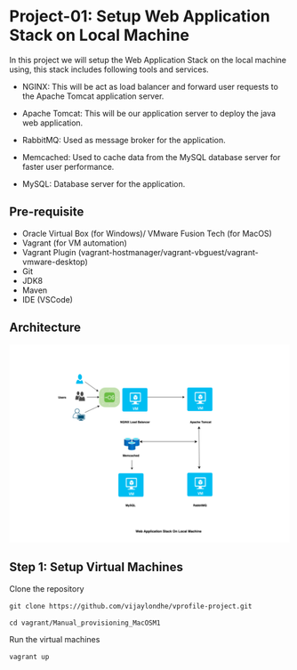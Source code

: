 # Project-01: Setup Web Application Stack on Local Machine 

In this project we will setup the Web Application Stack on the local machine using, this stack includes following tools and services.

- NGINX: This will be act as load balancer and forward user requests to the Apache Tomcat application server.

- Apache Tomcat: This will be our application server to deploy the java web application.

- RabbitMQ: Used as message broker for the application.

- Memcached: Used to cache data from the MySQL database server for faster user performance. 

- MySQL: Database server for the application.


## Pre-requisite 

- Oracle Virtual Box (for Windows)/ VMware Fusion Tech (for MacOS)
- Vagrant (for VM automation)
- Vagrant Plugin (vagrant-hostmanager/vagrant-vbguest/vagrant-vmware-desktop) 
- Git
- JDK8
- Maven 
- IDE (VSCode)


## Architecture 

![GitHub Light](./snaps/web-app-stack-local.png)

## Step 1: Setup Virtual Machines

Clone the repository

```
git clone https://github.com/vijaylondhe/vprofile-project.git
```

```
cd vagrant/Manual_provisioning_MacOSM1
```

Run the virtual machines

```
vagrant up
```